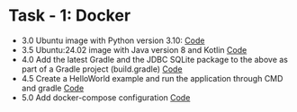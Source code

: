 
# Task - 1: Docker

- 3.0 Ubuntu image with Python version 3.10: [Code](https://github.com/viashchuk/ebiznes/commit/eaa63579586282492c17851f7dec0a50ab276f8c)
- 3.5 Ubuntu:24.02 image with Java version 8 and Kotlin [Code](https://github.com/viashchuk/ebiznes/commit/a1f18ab7ce078cda9ba111280ebe052b39a31627)
- 4.0 Add the latest Gradle and the JDBC SQLite package to the above as part of a Gradle project (build.gradle) [Code](https://github.com/viashchuk/ebiznes/commit/52007ef0e944fa67d79554532bb09f98f5c71937)
- 4.5 Create a HelloWorld example and run the application through CMD and gradle [Code](https://github.com/viashchuk/ebiznes/commit/0d4d1df8b7adf10a45f53a244d0ca40c38edb49a)
- 5.0 Add docker-compose configuration [Code](https://github.com/viashchuk/ebiznes/commit/74df0d9cae099d0e2a90a8b12f2dcd28271e8f9a)